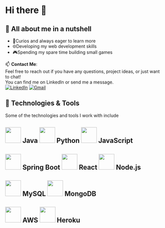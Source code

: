 # Hi there 👋

## 🥜 All about me in a nutshell
- 🚀Curios and always eager to learn more
- 🌐Developing my web development skills
- 🎮Spending my spare time building small games

📫 **Contact Me**:  
Feel free to reach out if you have any questions, project ideas, or just want to chat!  
You can find me on LinkedIn or send me a message.   
[![LinkedIn](https://img.shields.io/badge/LinkedIn-blue?style=flat-square&logo=linkedin&labelColor=blue)]([https://www.linkedin.com/in/YourName/](https://www.linkedin.com/in/aarni-seppanen/))
[![Gmail](https://img.shields.io/badge/Gmail-red?style=flat-square&logo=gmail&labelColor=white)](mailto:aarni.seppanen@gmail.com)




## 🔧 Technologies & Tools

<p>Some of the technologies and tools I work with include </p>


[<img src="https://img.icons8.com/color/48/000000/java-coffee-cup-logo--v1.png" height="50"/>](https://www.java.com/) Java
[<img src="https://img.icons8.com/color/48/000000/python.png" height="50"/>](https://www.python.org/) Python
[<img src="https://img.icons8.com/color/48/000000/javascript--v1.png" height="50"/>](https://developer.mozilla.org/en-US/docs/Web/JavaScript) JavaScript
---

[<img src="https://spring.io/img/spring.svg" height="50"/>](https://spring.io/) Spring Boot
[<img src="https://img.icons8.com/color/48/000000/react-native.png" height="50"/>](https://reactjs.org/) React
[<img src="https://nodejs.org/static/images/logo-hexagon-card.png" height="50"/>](https://nodejs.org/) Node.js
---
[<img src="https://img.icons8.com/color/48/000000/mysql-logo.png" height="50"/>](https://www.mysql.com/) MySQL
[<img src="https://img.icons8.com/color/48/000000/mongodb.png" height="50"/>](https://www.mongodb.com/) MongoDB
---
[<img src="https://img.icons8.com/color/48/000000/amazon-web-services.png" height="50"/>](https://aws.amazon.com/) AWS
[<img src="https://img.icons8.com/color/48/000000/heroku.png" height="50"/>](https://www.heroku.com/) Heroku
---

